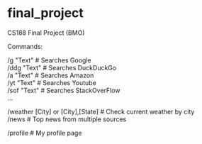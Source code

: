# final_project
CS188 Final Project (BMO)

Commands:  

/g "Text"                           # Searches Google                   <br/>
/ddg "Text"                         # Searches DuckDuckGo               <br/>
/a "Text"                           # Searches Amazon                   <br/>
/yt "Text"                          # Searches Youtube                  <br/>
/sof "Text"                         # Searches StackOverFlow            <br/>
...  
  
/weather [City] or [City],[State]   # Check current weather by city     <br/>
/news                               # Top news from multiple sources    <br/>
  
/profile                            # My profile page                   <br/>
